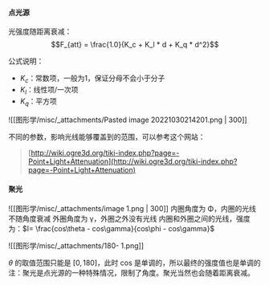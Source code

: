 #### 点光源
光强度随距离衰减：
$$F_{att} = \frac{1.0}{K_c + K_l * d + K_q * d^2}$$

公式说明：

- $K_c$：常数项，一般为1，保证分母不会小于分子
- $K_l$：线性项/一次项
- $K_q$：平方项

![[图形学/misc/_attachments/Pasted image 20221030214201.png | 300]]

不同的参数，影响光线能够覆盖到的范围，可以参考这个网站：
> [http://wiki.ogre3d.org/tiki-index.php?page=-Point+Light+Attenuation](http://wiki.ogre3d.org/tiki-index.php?page=-Point+Light+Attenuation)


#### 聚光
![[图形学/misc/_attachments/image 1.png | 300]]
内圈角度为 Φ，内圈的光线不随角度衰减
外圈角度为 γ，外圈之外没有光线
内圈和外圈之间的光线，强度为：$I= \frac{cos\theta - cos\gamma}{cos\phi - cos\gamma}$

![[图形学/misc/_attachments/180- 1.png]]

$\theta$ 的取值范围只能是 $[0, 180]$，此时 cos 是单调的，所以最终的强度值也是单调的
注：聚光是点光源的一种特殊情况，限制了角度。聚光当然也会随着距离衰减。
